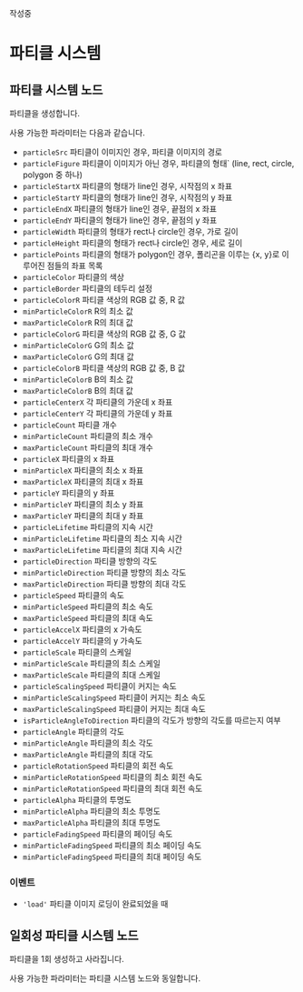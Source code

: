 작성중

# 파티클 시스템

## 파티클 시스템 노드
파티클을 생성합니다.

사용 가능한 파라미터는 다음과 같습니다.
- `particleSrc` 파티클이 이미지인 경우, 파티클 이미지의 경로
- `particleFigure` 파티클이 이미지가 아닌 경우, 파티클의 형태` (line, rect, circle, polygon 중 하나)
- `particleStartX` 파티클의 형태가 line인 경우, 시작점의 x 좌표
- `particleStartY` 파티클의 형태가 line인 경우, 시작점의 y 좌표
- `particleEndX` 파티클의 형태가 line인 경우, 끝점의 x 좌표
- `particleEndY` 파티클의 형태가 line인 경우, 끝점의 y 좌표
- `particleWidth` 파티클의 형태가 rect나 circle인 경우, 가로 길이
- `particleHeight` 파티클의 형태가 rect나 circle인 경우, 세로 길이
- `particlePoints` 파티클의 형태가 polygon인 경우, 폴리곤을 이루는 {x, y}로 이루어진 점들의 좌표 목록
- `particleColor` 파티클의 색상
- `particleBorder` 파티클의 테두리 설정
- `particleColorR` 파티클 색상의 RGB 값 중, R 값
- `minParticleColorR` R의 최소 값
- `maxParticleColorR` R의 최대 값
- `particleColorG` 파티클 색상의 RGB 값 중, G 값
- `minParticleColorG` G의 최소 값
- `maxParticleColorG` G의 최대 값
- `particleColorB` 파티클 색상의 RGB 값 중, B 값
- `minParticleColorB` B의 최소 값
- `maxParticleColorB` B의 최대 값
- `particleCenterX` 각 파티클의 가운데 x 좌표
- `particleCenterY` 각 파티클의 가운데 y 좌표
- `particleCount` 파티클 개수
- `minParticleCount` 파티클의 최소 개수
- `maxParticleCount` 파티클의 최대 개수
- `particleX` 파티클의 x 좌표
- `minParticleX` 파티클의 최소 x 좌표
- `maxParticleX` 파티클의 최대 x 좌표
- `particleY` 파티클의 y 좌표
- `minParticleY` 파티클의 최소 y 좌표
- `maxParticleY` 파티클의 최대 y 좌표
- `particleLifetime` 파티클의 지속 시간
- `minParticleLifetime` 파티클의 최소 지속 시간
- `maxParticleLifetime` 파티클의 최대 지속 시간
- `particleDirection` 파티클 방향의 각도
- `minParticleDirection` 파티클 방향의 최소 각도
- `maxParticleDirection` 파티클 방향의 최대 각도
- `particleSpeed` 파티클의 속도
- `minParticleSpeed` 파티클의 최소 속도
- `maxParticleSpeed` 파티클의 최대 속도
- `particleAccelX` 파티클의 x 가속도
- `particleAccelY` 파티클의 y 가속도
- `particleScale` 파티클의 스케일
- `minParticleScale` 파티클의 최소 스케일
- `maxParticleScale` 파티클의 최대 스케일
- `particleScalingSpeed` 파티클이 커지는 속도
- `minParticleScalingSpeed` 파티클이 커지는 최소 속도
- `maxParticleScalingSpeed` 파티클이 커지는 최대 속도
- `isParticleAngleToDirection` 파티클의 각도가 방향의 각도를 따르는지 여부
- `particleAngle` 파티클의 각도
- `minParticleAngle` 파티클의 최소 각도
- `maxParticleAngle` 파티클의 최대 각도
- `particleRotationSpeed` 파티클의 회전 속도
- `minParticleRotationSpeed` 파티클의 최소 회전 속도
- `minParticleRotationSpeed` 파티클의 최대 회전 속도
- `particleAlpha` 파티클의 투명도
- `minParticleAlpha` 파티클의 최소 투명도
- `maxParticleAlpha` 파티클의 최대 투명도
- `particleFadingSpeed` 파티클의 페이딩 속도
- `minParticleFadingSpeed` 파티클의 최소 페이딩 속도
- `minParticleFadingSpeed` 파티클의 최대 페이딩 속도

### 이벤트
- `'load'` 파티클 이미지 로딩이 완료되었을 때

## 일회성 파티클 시스템 노드
파티클을 1회 생성하고 사라집니다.

사용 가능한 파라미터는 파티클 시스템 노드와 동일합니다.